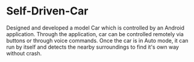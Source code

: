 # Self-Driven-Car
Designed and developed a model Car which is controlled by an Android application. Through the application, car can be controlled remotely via buttons or through voice commands. Once the car is in Auto mode, it can run by itself and detects the nearby surroundings to find it's own way without crash.
